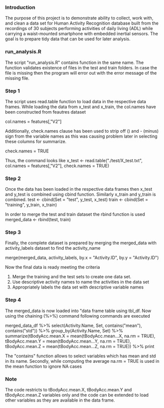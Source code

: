 ### Introduction

The purpose of this project is to demonstrate ability to collect, work with, and clean a data set for Human Activity Recognition database built from the recordings of 30 subjects performing activities of daily living (ADL) while carrying a waist-mounted smartphone with embedded inertial sensors. The goal is to prepare tidy data that can be used for later analysis.

### run_analysis.R

The script "run_analysis.R" contains function in the same name. The function validates existence of files in the test and train folders. In case the file is missing then the program will error out with the error message of the missing file.

### Step 1

The script uses read.table function to load data in the respective data frames. While loading the data from x_test and x_train, the col.names have been constructed from feautres dataset

col.names = features[,"V2"]

Additionally, check.names clause has been used to strip off () and - (minus) sign from the variable names as this was causing problem later in selecting these columns for summarize.

check.names = TRUE

Thus, the command looks like
x_test <- read.table("./test/X_test.txt", col.names = features[,"V2"], check.names = TRUE)

### Step 2

Once the data has been loaded in the respective data frames then x_test and y_test is combined using cbind function. Similarly x_train and y_train is combined.
test <- cbind(Set = "test", y_test, x_test)
train <- cbind(Set = "training", y_train, x_train)

In order to merge the test and train dataset the rbind function is used
merged_data <- rbind(test, train)

### Step 3

Finally, the complete dataset is prepared by merging the merged_data with activity_labels dataset to find the activity_name

merge(merged_data, activity_labels, by.x = "Activity.ID", by.y = "Activity.ID")

Now the final data is ready meeting the criteria
1. Merge the training and the test sets to create one data set.
2. Use descriptive activity names to name the activities in the data set
3. Appropriately labels the data set with descriptive variable names

### Step 4

The merged_data is now loaded into "data frame table using tbl_df. Now using the chaining (%>%) command following commands are executed

  merged_data_df %>% 
    select(Activity.Name, Set, contains("mean"), contains("std")) %>%
    group_by(Activity.Name, Set) %>%
    summarize(tBodyAcc.mean.X = mean(tBodyAcc.mean...X, na.rm = TRUE),
              tBodyAcc.mean.Y = mean(tBodyAcc.mean...Y, na.rm = TRUE),
              tBodyAcc.mean.Z = mean(tBodyAcc.mean...Z, na.rm = TRUE)) %>%
    print  

The "contains" function allows to select variables which has mean and std in its name. Secondly, while computing the average na.rm = TRUE is used in the mean function to ignore NA cases

### Note

The code restricts to tBodyAcc.mean.X, tBodyAcc.mean.Y and tBodyAcc.mean.Z variables only and the code can be extended to load other variables as they are available in the data frame.

